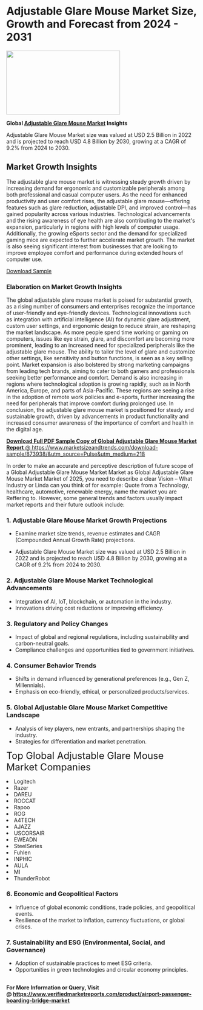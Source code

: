 <H1>Adjustable Glare Mouse Market Size, Growth and Forecast from 2024 - 2031</H1><img class="aligncenter size-medium wp-image-584254" src="https://thirdeyenews.in/wp-content/uploads/2024/09/Global-Market-Research-300x168.jpeg" alt="" width="300" height="168" /><p><strong>Global&nbsp;<a href="https://www.marketsizeandtrends.com/download-sample/873938/&amp;utm_source=Pulse&amp;utm_medium=218">Adjustable Glare Mouse Market</a> Insights</strong></p><p>Adjustable Glare Mouse Market size was valued at USD 2.5 Billion in 2022 and is projected to reach USD 4.8 Billion by 2030, growing at a CAGR of 9.2% from 2024 to 2030.</p><p><h2>Market Growth Insights</h2> The adjustable glare mouse market is witnessing steady growth driven by increasing demand for ergonomic and customizable peripherals among both professional and casual computer users. As the need for enhanced productivity and user comfort rises, the adjustable glare mouse—offering features such as glare reduction, adjustable DPI, and improved control—has gained popularity across various industries. Technological advancements and the rising awareness of eye health are also contributing to the market's expansion, particularly in regions with high levels of computer usage. Additionally, the growing eSports sector and the demand for specialized gaming mice are expected to further accelerate market growth. The market is also seeing significant interest from businesses that are looking to improve employee comfort and performance during extended hours of computer use. <p><a href="#">Download Sample</a></p> <h3>Elaboration on Market Growth Insights</h3> The global adjustable glare mouse market is poised for substantial growth, as a rising number of consumers and enterprises recognize the importance of user-friendly and eye-friendly devices. Technological innovations such as integration with artificial intelligence (AI) for dynamic glare adjustment, custom user settings, and ergonomic design to reduce strain, are reshaping the market landscape. As more people spend time working or gaming on computers, issues like eye strain, glare, and discomfort are becoming more prominent, leading to an increased need for specialized peripherals like the adjustable glare mouse. The ability to tailor the level of glare and customize other settings, like sensitivity and button functions, is seen as a key selling point. Market expansion is also bolstered by strong marketing campaigns from leading tech brands, aiming to cater to both gamers and professionals seeking better performance and comfort. Demand is also increasing in regions where technological adoption is growing rapidly, such as in North America, Europe, and parts of Asia-Pacific. These regions are seeing a rise in the adoption of remote work policies and e-sports, further increasing the need for peripherals that improve comfort during prolonged use. In conclusion, the adjustable glare mouse market is positioned for steady and sustainable growth, driven by advancements in product functionality and increased consumer awareness of the importance of comfort and health in the digital age. <p><a href="#"></p><p><span class=""><strong>Download Full PDF Sample Copy of Global Adjustable Glare Mouse Market Report</strong> @ <a href="https://www.marketsizeandtrends.com/download-sample/873938/&amp;utm_source=Pulse&amp;utm_medium=218" target="_blank">https://www.marketsizeandtrends.com/download-sample/873938/&amp;utm_source=Pulse&amp;utm_medium=218</a></span></p><p>In order to make an accurate and perceptive description of future scope of a Global&nbsp;Adjustable Glare Mouse Market Market as Global&nbsp;Adjustable Glare Mouse Market Market of 2025, you need to describe a clear Vision &ndash; What Industry or Linda can you think of for example: Quote from a Technology, healthcare, automotive, renewable energy, name the market you are Reffering to. However, some general trends and factors usually impact market reports and their future outlook include:</p><h3>1.&nbsp;<strong>Adjustable Glare Mouse Market Growth Projections</strong></h3><ul><li>Examine market size trends, revenue estimates and CAGR (Compounded Annual Growth Rate) projections.</li><li><p>Adjustable Glare Mouse Market size was valued at USD 2.5 Billion in 2022 and is projected to reach USD 4.8 Billion by 2030, growing at a CAGR of 9.2% from 2024 to 2030.</p></li></ul><h3>2.&nbsp;<strong>Adjustable Glare Mouse Market Technological Advancements</strong></h3><ul><li>Integration of AI, IoT, blockchain, or automation in the industry.</li><li>Innovations driving cost reductions or improving efficiency.</li></ul><h3>3.&nbsp;<strong>Regulatory and Policy Changes</strong></h3><ul><li>Impact of global and regional regulations, including sustainability and carbon-neutral goals.</li><li>Compliance challenges and opportunities tied to government initiatives.</li></ul><h3>4.&nbsp;<strong>Consumer Behavior Trends</strong></h3><ul><li>Shifts in demand influenced by generational preferences (e.g., Gen Z, Millennials).</li><li>Emphasis on eco-friendly, ethical, or personalized products/services.</li></ul><h3>5.&nbsp;<strong>Global Adjustable Glare Mouse Market Competitive Landscape</strong></h3><ul><li>Analysis of key players, new entrants, and partnerships shaping the industry.</li><li>Strategies for differentiation and market penetration.</li></ul><p data-pm-slice="1 1 []"><span style="color: inherit; font-family: inherit; font-size: 25px;">Top Global Adjustable Glare Mouse Market Companies</span></p><div class="" data-test-id=""><p><li>Logitech</li><li> Razer</li><li> DAREU</li><li> ROCCAT</li><li> Rapoo</li><li> ROG</li><li> A4TECH</li><li> AJAZZ</li><li> USCORSAIR</li><li> EWEADN</li><li> SteelSeries</li><li> Fuhlen</li><li> INPHIC</li><li> AULA</li><li> MI</li><li> ThunderRobot</li></p></div><h3>6.&nbsp;<strong>Economic and Geopolitical Factors</strong></h3><ul><li>Influence of global economic conditions, trade policies, and geopolitical events.</li><li>Resilience of the market to inflation, currency fluctuations, or global crises.</li></ul><h3>7.&nbsp;<strong>Sustainability and ESG (Environmental, Social, and Governance)</strong></h3><ul><li>Adoption of sustainable practices to meet ESG criteria.</li><li>Opportunities in green technologies and circular economy principles.</li></ul><h2><strong style="font-size: 14px;">For More Information or Query, Visit @&nbsp;</strong><a style="background-color: #ffffff; font-size: 14px;" href="https://www.marketsizeandtrends.com/report/adjustable-glare-mouse-market/" target="_blank">https://www.verifiedmarketreports.com/product/airport-passenger-boarding-bridge-market</a></h2>
